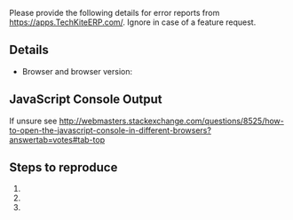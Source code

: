 Please provide the following details for error reports from https://apps.TechKiteERP.com/. Ignore in case of a feature request.

## Details

* Browser and browser version:

## JavaScript Console Output

If unsure see http://webmasters.stackexchange.com/questions/8525/how-to-open-the-javascript-console-in-different-browsers?answertab=votes#tab-top

## Steps to reproduce

1.
2.
3.
